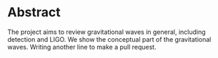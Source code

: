 # Abstract

The project aims to review gravitational waves in general, including detection and LIGO. 
We show the conceptual part of the gravitational waves.
Writing another line to make a pull request.